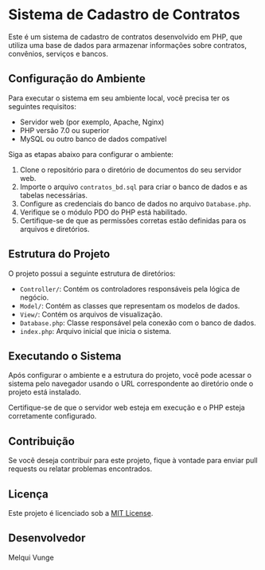# Sistema de Cadastro de Contratos

Este é um sistema de cadastro de contratos desenvolvido em PHP, que utiliza uma base de dados para armazenar informações sobre contratos, convênios, serviços e bancos.

## Configuração do Ambiente

Para executar o sistema em seu ambiente local, você precisa ter os seguintes requisitos:

- Servidor web (por exemplo, Apache, Nginx)
- PHP versão 7.0 ou superior
- MySQL ou outro banco de dados compatível

Siga as etapas abaixo para configurar o ambiente:

1. Clone o repositório para o diretório de documentos do seu servidor web.
2. Importe o arquivo `contratos_bd.sql` para criar o banco de dados e as tabelas necessárias.
3. Configure as credenciais do banco de dados no arquivo `Database.php`.
4. Verifique se o módulo PDO do PHP está habilitado.
5. Certifique-se de que as permissões corretas estão definidas para os arquivos e diretórios.

## Estrutura do Projeto

O projeto possui a seguinte estrutura de diretórios:

- `Controller/`: Contém os controladores responsáveis pela lógica de negócio.
- `Model/`: Contém as classes que representam os modelos de dados.
- `View/`: Contém os arquivos de visualização.
- `Database.php`: Classe responsável pela conexão com o banco de dados.
- `index.php`: Arquivo inicial que inicia o sistema.

## Executando o Sistema

Após configurar o ambiente e a estrutura do projeto, você pode acessar o sistema pelo navegador usando o URL correspondente ao diretório onde o projeto está instalado.

Certifique-se de que o servidor web esteja em execução e o PHP esteja corretamente configurado.

## Contribuição

Se você deseja contribuir para este projeto, fique à vontade para enviar pull requests ou relatar problemas encontrados.

## Licença

Este projeto é licenciado sob a [MIT License](LICENSE).

## Desenvolvedor
Melqui Vunge
<a href="https://github.com/melquilegend/melquivunge">

